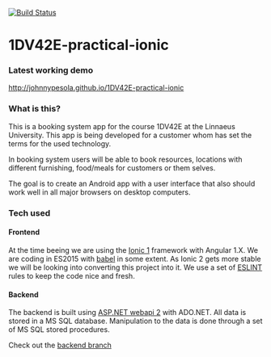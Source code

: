 [![Build Status](https://travis-ci.org/johnnypesola/1DV42E-practical-ionic.svg?branch=master)](https://travis-ci.org/johnnypesola/1DV42E-practical-ionic)

# 1DV42E-practical-ionic

### Latest working demo

http://johnnypesola.github.io/1DV42E-practical-ionic

### What is this?

This is a booking system app for the course 1DV42E at the Linnaeus University. This app is being developed for a customer whom has set the terms for the used technology.
   
In booking system users will be able to book resources, locations with different furnishing, food/meals for customers or them selves.
   
The goal is to create an Android app with a user interface that also should work well in all major browsers on desktop computers.
   
### Tech used

#### Frontend
At the time beeing we are using the [Ionic 1](http://ionic.io/) framework with Angular 1.X. We are coding in ES2015 with [babel](https://babeljs.io/) in some extent. As Ionic 2 gets more stable we will be looking into converting this project into it. We use a set of [ESLINT](http://eslint.org/) rules to keep the code nice and fresh.

#### Backend
The backend is built using [ASP.NET webapi 2](http://www.asp.net/web-api) with ADO.NET. All data is stored in a MS SQL database. Manipulation to the data is done through a set of MS SQL stored procedures.
   
Check out the [backend branch](https://github.com/johnnypesola/1DV42E-practical-ionic/tree/backend) 
